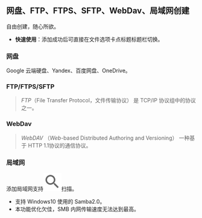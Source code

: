## 网盘、FTP、FTPS、SFTP、WebDav、局域网创建
自由创建，随心所欲。

* **快速使用**：添加成功后可直接在文件选项卡点标题标题栏切换。

### 网盘

Google 云端硬盘、Yandex、百度网盘、OneDrive。

### FTP/FTPS/SFTP

> *FTP*（File Transfer Protocol，文件传输协议） 是 TCP/IP 协议组中的协议之一。

### WebDav

> *WebDAV* （*Web*-based Distributed Authoring and Versioning） 一种基于 HTTP 1.1协议的通信协议。

### 局域网

添加局域网支持![toolbar_search](../assets/toolbar_search.png)扫描。

* 支持 Windows10 使用的 Samba2.0。
* 本功能优化欠佳，SMB 内网传输速度无法达到最高。